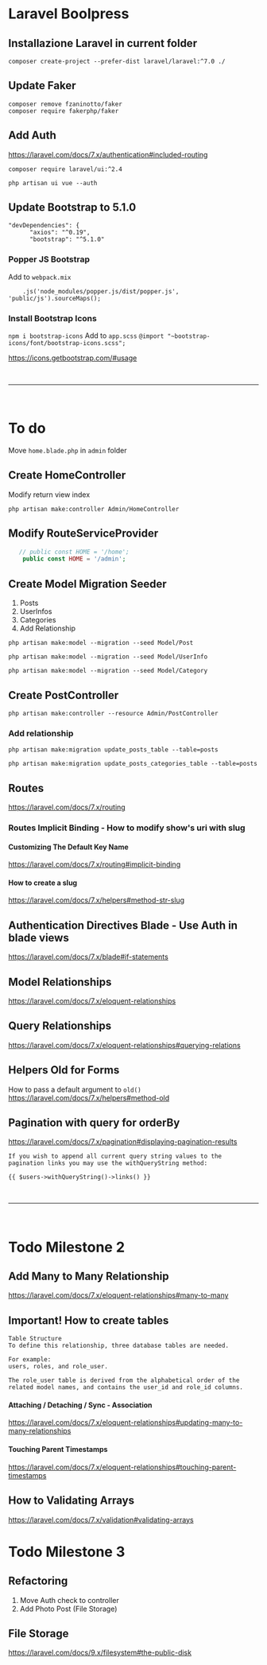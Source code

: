 # Laravel Boolpress

## Installazione Laravel in current folder
```
composer create-project --prefer-dist laravel/laravel:^7.0 ./
```
## Update Faker
```
composer remove fzaninotto/faker 
composer require fakerphp/faker
```

## Add Auth
https://laravel.com/docs/7.x/authentication#included-routing

```
composer require laravel/ui:^2.4
 
php artisan ui vue --auth
```

## Update Bootstrap to 5.1.0
  ```JS
  "devDependencies": {
        "axios": "^0.19",
        "bootstrap": "^5.1.0"
```

### Popper JS Bootstrap
Add to `webpack.mix`
```JS
    .js('node_modules/popper.js/dist/popper.js', 'public/js').sourceMaps();
```

### Install Bootstrap Icons
`npm i bootstrap-icons`
Add to `app.scss` 
`@import "~bootstrap-icons/font/bootstrap-icons.scss";`

https://icons.getbootstrap.com/#usage

<br>
<hr>
<br>

# To do 

Move `home.blade.php` in `admin` folder

## Create HomeController

Modify return view index

```
php artisan make:controller Admin/HomeController
```

## Modify RouteServiceProvider
```PHP
   // public const HOME = '/home';
    public const HOME = '/admin';
```

## Create Model Migration Seeder
1. Posts 
2. UserInfos
3. Categories
4. Add Relationship

```
php artisan make:model --migration --seed Model/Post

php artisan make:model --migration --seed Model/UserInfo

php artisan make:model --migration --seed Model/Category
```

## Create PostController 

```
php artisan make:controller --resource Admin/PostController
```

### Add relationship
```
php artisan make:migration update_posts_table --table=posts

php artisan make:migration update_posts_categories_table --table=posts
```

## Routes
https://laravel.com/docs/7.x/routing

### Routes Implicit Binding - How to modify show's uri with slug
#### Customizing The Default Key Name
https://laravel.com/docs/7.x/routing#implicit-binding

#### How to create a slug
https://laravel.com/docs/7.x/helpers#method-str-slug

## Authentication Directives Blade - Use Auth in blade views
https://laravel.com/docs/7.x/blade#if-statements

## Model Relationships
https://laravel.com/docs/7.x/eloquent-relationships

## Query Relationships
https://laravel.com/docs/7.x/eloquent-relationships#querying-relations

## Helpers Old for Forms
How to pass a default argument to `old()`
https://laravel.com/docs/7.x/helpers#method-old


## Pagination with query for orderBy

https://laravel.com/docs/7.x/pagination#displaying-pagination-results
```
If you wish to append all current query string values to the pagination links you may use the withQueryString method:

{{ $users->withQueryString()->links() }}
```

<br>
<hr>
<br>

# Todo Milestone 2 

## Add Many to Many Relationship
https://laravel.com/docs/7.x/eloquent-relationships#many-to-many

## Important! How to create tables
```
Table Structure
To define this relationship, three database tables are needed. 

For example: 
users, roles, and role_user. 

The role_user table is derived from the alphabetical order of the related model names, and contains the user_id and role_id columns.
```
#### Attaching / Detaching / Sync - Association
https://laravel.com/docs/7.x/eloquent-relationships#updating-many-to-many-relationships

#### Touching Parent Timestamps
https://laravel.com/docs/7.x/eloquent-relationships#touching-parent-timestamps

## How to Validating Arrays 
https://laravel.com/docs/7.x/validation#validating-arrays

# Todo Milestone 3 

## Refactoring 
1. Move Auth check to controller
2. Add Photo Post (File Storage)
## File Storage
https://laravel.com/docs/9.x/filesystem#the-public-disk